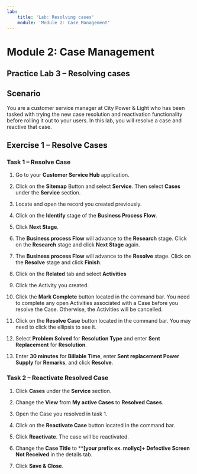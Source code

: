 ```yaml
---
lab:
    title: 'Lab: Resolving cases'
    module: 'Module 2: Case Management'
---
```


Module 2: Case Management
=========================

## Practice Lab 3 – Resolving cases

Scenario
--------

You are a customer service manager at City Power & Light who has been tasked
with trying the new case resolution and reactivation functionality before
rolling it out to your users. In this lab, you will resolve a case and reactive
that case.

Exercise 1 – Resolve Cases
--------------------------

### Task 1 – Resolve Case

1.  Go to your **Customer Service Hub** application.

2.  Click on the **Sitemap** Button and select **Service**.  Then select **Cases** under the **Service** section.

3.  Locate and open the record you created previously.

4.  Click on the **Identify** stage of the **Business Process Flow**.

5.  Click **Next Stage**.

6.  The **Business process Flow** will advance to the **Research** stage. Click
    on the **Research** stage and click **Next Stage** again.

7.  The **Business process Flow** will advance to the **Resolve** stage. Click
    on the **Resolve** stage and click **Finish**.
    
8.  Click on the **Related** tab and select **Activities**

9.  Click the  Activity you created.

10. Click the **Mark Complete** button located in the command bar.  You need to complete any open Activities associated with a Case before you resolve the Case.  Otherwise, the Activities will be cancelled.

11.  Click on the **Resolve Case** button located in the command bar. You may need to click the ellipsis to see it.

12.  Select **Problem Solved** for **Resolution Type** and enter **Sent
    Replacement** for **Resolution**.

13. Enter **30 minutes** for **Billable Time**, enter **Sent replacement Power
    Supply** for **Remarks**, and click **Resolve**.

### Task 2 – Reactivate Resolved Case

1.  Click **Cases** under the **Service** section.

2.  Change the **View** from **My active Cases** to **Resolved Cases**.

3.  Open the Case you resolved in task 1.

4.  Click on the **Reactivate Case** button located in the command bar.

5.  Click **Reactivate**. The case will be reactivated.

6.  Change the **Case Title** to ****[your prefix ex. mollyc]+ Defective Screen Not Received** in the details
    tab.

7.  Click **Save & Close**.
